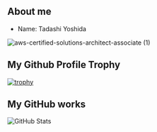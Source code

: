 ## About me

- Name: Tadashi Yoshida

![aws-certified-solutions-architect-associate (1)](https://user-images.githubusercontent.com/56192039/148013068-f4488440-f18a-4859-b964-1f0a434bc8f4.png)


## My Github Profile Trophy

[![trophy](https://github-profile-trophy.vercel.app/?username=tashi1118)](https://github.com/ryo-ma/github-profile-trophy)

## My GitHub works

![GitHub Stats](https://github-readme-stats.vercel.app/api?username=tashi1118&count_private=true&show_icons=true&theme=buefy)

<!--
**tashi1118/tashi1118** is a ✨ _special_ ✨ repository because its `README.md` (this file) appears on your GitHub profile.

Here are some ideas to get you started:

- 🔭 I’m currently working on ...
- 🌱 I’m currently learning ...
- 👯 I’m looking to collaborate on ...
- 🤔 I’m looking for help with ...
- 💬 Ask me about ...
- 📫 How to reach me: ...
- 😄 Pronouns: ...
- ⚡ Fun fact: ...
-->
